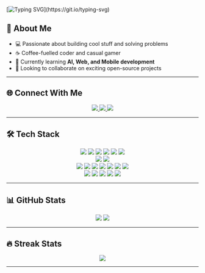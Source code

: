 [![Typing SVG](https://readme-typing-svg.herokuapp.com?size=28&duration=4000&color=808080&center=true&vCenter=true&lines=Welcome+to+my+GitHub!)](https://git.io/typing-svg)


## 📌 About Me  
- 💻 Passionate about building cool stuff and solving problems  
- ☕ Coffee-fuelled coder and casual gamer  
- 🌱 Currently learning **AI, Web, and Mobile development**  
- 🤝 Looking to collaborate on exciting open-source projects  

---

## 🌐 Connect With Me  

<p align="center">
  <a href="https://www.linkedin.com/in/nallamadhi-vinitha-reddy-8ab62b281/" target="_blank">
    <img src="https://img.shields.io/badge/LinkedIn-%230077B5.svg?&style=for-the-badge&logo=linkedin&logoColor=white"/>
  </a>
  <a href="https://www.hackerrank.com/profile/nallamadhivinit1" target="_blank">
    <img src="https://img.shields.io/badge/HackerRank-%232EC866.svg?&style=for-the-badge&logo=hackerrank&logoColor=white"/>
  </a>
  <a href="https://github.com/Vinithareddy09" target="_blank">
    <img src="https://img.shields.io/badge/GitHub-%23181717.svg?&style=for-the-badge&logo=github&logoColor=white"/>
  </a>
</p>

---

## 🛠️ Tech Stack  

<p align="center">
  <img src="https://img.shields.io/badge/Python-3776AB?logo=python&logoColor=white"/> 
  <img src="https://img.shields.io/badge/Java-007396?logo=java&logoColor=white"/> 
  <img src="https://img.shields.io/badge/C-00599C?logo=c&logoColor=white"/> 
  <img src="https://img.shields.io/badge/HTML5-E34F26?logo=html5&logoColor=white"/> 
  <img src="https://img.shields.io/badge/CSS3-1572B6?logo=css3&logoColor=white"/> 
  <img src="https://img.shields.io/badge/JavaScript-F7DF1E?logo=javascript&logoColor=black"/> 
  <br/>
  <img src="https://img.shields.io/badge/MySQL-4479A1?logo=mysql&logoColor=white"/> 
  <img src="https://img.shields.io/badge/MongoDB-47A248?logo=mongodb&logoColor=white"/> 
  <br/>
  <img src="https://img.shields.io/badge/Numpy-013243?logo=numpy&logoColor=white"/> 
  <img src="https://img.shields.io/badge/Pandas-150458?logo=pandas&logoColor=white"/> 
  <img src="https://img.shields.io/badge/Matplotlib-11557C?logo=plotly&logoColor=white"/> 
  <img src="https://img.shields.io/badge/Scikit--Learn-F7931E?logo=scikitlearn&logoColor=white"/> 
  <img src="https://img.shields.io/badge/TensorFlow-FF6F00?logo=tensorflow&logoColor=white"/> 
  <img src="https://img.shields.io/badge/PyTorch-EE4C2C?logo=pytorch&logoColor=white"/> 
  <img src="https://img.shields.io/badge/SciPy-8CAAE6?logo=scipy&logoColor=white"/> 
  <br/>
  <img src="https://img.shields.io/badge/Git-F05032?logo=git&logoColor=white"/> 
  <img src="https://img.shields.io/badge/GitHub-181717?logo=github&logoColor=white"/> 
  <img src="https://img.shields.io/badge/Linux-FCC624?logo=linux&logoColor=black"/> 
  <img src="https://img.shields.io/badge/VS_Code-0078D4?logo=visualstudiocode&logoColor=white"/> 
  <img src="https://img.shields.io/badge/Canva-00C4CC?logo=canva&logoColor=white"/> 
</p>

---

## 📊 GitHub Stats  

<p align="center">
  <img src="https://github-readme-stats.vercel.app/api?username=Vinithareddy09&show_icons=true&theme=radical"/>
  <img src="https://github-readme-stats.vercel.app/api/top-langs/?username=Vinithareddy09&layout=compact&theme=radical"/>
</p>

---

## 🔥 Streak Stats  

<p align="center">
  <img src="https://github-readme-streak-stats.herokuapp.com/?user=Vinithareddy09&theme=radical"/>
</p>

---
